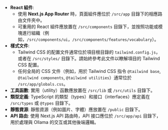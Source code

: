 - **React 組件**:
    - 使用 **Next.js App Router** 時，頁面組件應位於 `/src/app` 目錄下的相應路由文件夾中。
    - 可重用的 React 組件應放置在 `/src/components` 目錄下，並按照功能或模塊進行組織（例如，`/src/components/ui`，`/src/components/features/vocabulary`）。
- **樣式文件**:
    - Tailwind CSS 的配置文件通常位於項目根目錄的 `tailwind.config.js`，或者在 `/src/styles/` 目錄下。請始終參考此文件以瞭解項目的 Tailwind CSS 配置。
    - 任何全局的 CSS 文件（例如，用於 Tailwind CSS 指令 `@tailwind base`, `@tailwind components`, `@tailwind utilities`）通常位於 `/src/app/globals.css`。
- **工具函數**: 實用（utility）函數應放置在 `/src/lib` 或 `/src/utils` 目錄下。
- **類型定義**: TypeScript 的類型（types）和接口（interfaces）應定義在 `/src/types` 或 `@types` 目錄下。
- **靜態資源**: 靜態資源（例如圖片、字體）應放置在 `/public` 目錄下。
- **API 路由**: 使用 Next.js API 路由時，API 接口應位於 `/src/app/api` 目錄下，用於處理與 Ollama 的交互或其他後端邏輯。